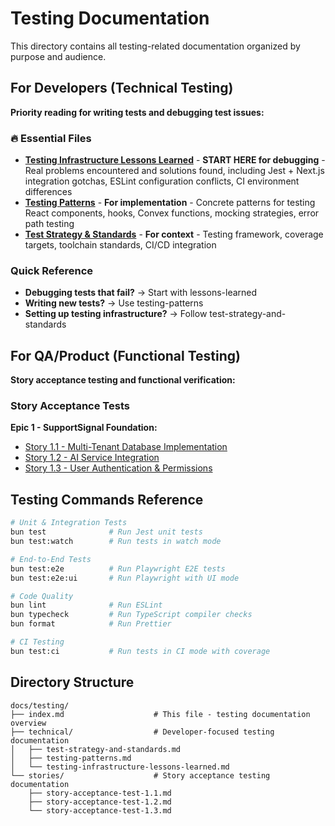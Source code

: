 # Testing Documentation

This directory contains all testing-related documentation organized by purpose and audience.

## For Developers (Technical Testing)

**Priority reading for writing tests and debugging test issues:**

### 🔥 Essential Files
- **[Testing Infrastructure Lessons Learned](technical/testing-infrastructure-lessons-learned.md)** - **START HERE for debugging** - Real problems encountered and solutions found, including Jest + Next.js integration gotchas, ESLint configuration conflicts, CI environment differences
- **[Testing Patterns](technical/testing-patterns.md)** - **For implementation** - Concrete patterns for testing React components, hooks, Convex functions, mocking strategies, error path testing
- **[Test Strategy & Standards](technical/test-strategy-and-standards.md)** - **For context** - Testing framework, coverage targets, toolchain standards, CI/CD integration

### Quick Reference
- **Debugging tests that fail?** → Start with lessons-learned
- **Writing new tests?** → Use testing-patterns  
- **Setting up testing infrastructure?** → Follow test-strategy-and-standards

## For QA/Product (Functional Testing)

**Story acceptance testing and functional verification:**

### Story Acceptance Tests

**Epic 1 - SupportSignal Foundation:**
- [Story 1.1 - Multi-Tenant Database Implementation](stories/story-acceptance-test-1.1.md)
- [Story 1.2 - AI Service Integration](stories/story-acceptance-test-1.2.md)
- [Story 1.3 - User Authentication & Permissions](stories/story-acceptance-test-1.3.md)

## Testing Commands Reference

```bash
# Unit & Integration Tests
bun test              # Run Jest unit tests
bun test:watch        # Run tests in watch mode

# End-to-End Tests  
bun test:e2e          # Run Playwright E2E tests
bun test:e2e:ui       # Run Playwright with UI mode

# Code Quality
bun lint              # Run ESLint
bun typecheck         # Run TypeScript compiler checks
bun format            # Run Prettier

# CI Testing
bun test:ci           # Run tests in CI mode with coverage
```

## Directory Structure

```
docs/testing/
├── index.md                    # This file - testing documentation overview
├── technical/                  # Developer-focused testing documentation
│   ├── test-strategy-and-standards.md
│   ├── testing-patterns.md
│   └── testing-infrastructure-lessons-learned.md
└── stories/                    # Story acceptance testing documentation  
    ├── story-acceptance-test-1.1.md
    ├── story-acceptance-test-1.2.md
    └── story-acceptance-test-1.3.md
```